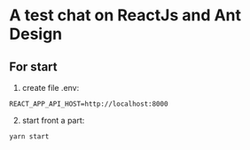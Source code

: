 # A test chat on ReactJs and Ant Design

## For start

1. create file .env:
```
REACT_APP_API_HOST=http://localhost:8000
```
2. start front a part:
```
yarn start
```   
